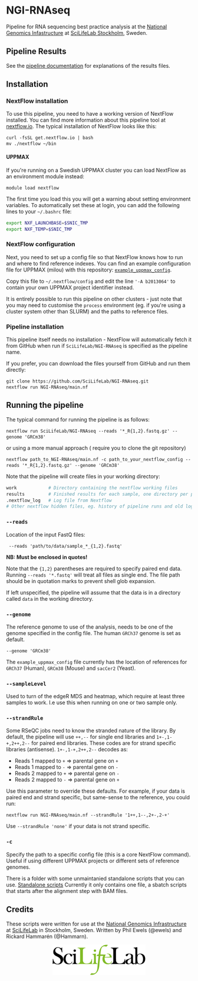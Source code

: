 # NGI-RNAseq
Pipeline for RNA sequencing best practice analysis at the [National Genomics Infastructure](https://ngisweden.scilifelab.se/)
at [SciLifeLab Stockholm](https://www.scilifelab.se/platforms/ngi/), Sweden.

## Pipeline Results
See the [pipeline documentation](docs/README.md)
for explanations of the results files.

## Installation
### NextFlow installation
To use this pipeline, you need to have a working version of NextFlow installed. You can find more
information about this pipeline tool at [nextflow.io](http://www.nextflow.io/). The typical installation
of NextFlow looks like this:

```
curl -fsSL get.nextflow.io | bash
mv ./nextflow ~/bin
```

#### UPPMAX
If you're running on a Swedish UPPMAX cluster you can load NextFlow as an environment module instead:
```
module load nextflow
```

The first time you load this you will get a warning about setting environment variables. To automatically set these at login, you can add the following lines to your `~/.bashrc` file:
```bash
export NXF_LAUNCHBASE=$SNIC_TMP
export NXF_TEMP=$SNIC_TMP
```

### NextFlow configuration
Next, you need to set up a config file so that NextFlow knows how to run and where to find reference
indexes. You can find an example configuration file for UPPMAX (milou) with this repository:
[`example_uppmax_config`](https://github.com/SciLifeLab/NGI-RNAseq/blob/master/example_uppmax_config).

Copy this file to `~/.nextflow/config` and edit the line `'-A b2013064'` to contain your own UPPMAX project
identifier instead.

It is entirely possible to run this pipeline on other clusters - just note that you may need to customise
the `process` environment (eg. if you're using a cluster system other than SLURM) and the paths to reference
files.

### Pipeline installation
This pipeline itself needs no installation - NextFlow will automatically fetch it from GitHub when run if
`SciLifeLab/NGI-RNAseq` is specified as the pipeline name.

If you prefer, you can download the files yourself from GitHub and run them directly:
```
git clone https://github.com/SciLifeLab/NGI-RNAseq.git
nextflow run NGI-RNAseq/main.nf
```

## Running the pipeline
The typical command for running the pipeline is as follows:
```
nextflow run SciLifeLab/NGI-RNAseq --reads '*_R{1,2}.fastq.gz' --genome 'GRCm38'
```
or using a more manual approach ( require you to clone the git repository)

```
nextflow path_to_NGI-RNAseq/main.nf -c path_to_your_nextflow_config --reads '*_R{1,2}.fastq.gz' --genome 'GRCm38'
```

Note that the pipeline will create files in your working directory:
```bash
work            # Directory containing the nextflow working files
results         # Finished results for each sample, one directory per pipeline step
.nextflow_log   # Log file from Nextflow
# Other nextflow hidden files, eg. history of pipeline runs and old logs.
```

### `--reads`
Location of the input FastQ files:
```
 --reads 'path/to/data/sample_*_{1,2}.fastq'
```

**NB: Must be enclosed in quotes!**

Note that the `{1,2}` parentheses are required to specify paired end data. Running `--reads '*.fastq'` will treat
all files as single end. The file path should be in quotation marks to prevent shell glob expansion.

If left unspecified, the pipeline will assume that the data is in a directory called `data` in the working directory.

### `--genome`
The reference genome to use of the analysis, needs to be one of the genome specified in the config file.
The human `GRCh37` genome is set as default.
```
--genome 'GRCm38'
```
The `example_uppmax_config` file currently has the location of references for `GRCh37` (Human), `GRCm38` (Mouse)
and `sacCer2` (Yeast).

### `--sampleLevel`
Used to turn of the edgeR MDS and heatmap, which require at least three samples to work. I.e use this when
running on one or two sample only.

### `--strandRule`
Some RSeQC jobs need to know the stranded nature of the library. By default, the pipeline will use
`++,--` for single end libraries and `1+-,1-+,2++,2--` for paired end libraries. These codes are for
strand specific libraries (antisense). `1+-,1-+,2++,2--` decodes as:

*  Reads 1 mapped to `+` => parental gene on `+`
*  Reads 1 mapped to `-` => parental gene on `-`
*  Reads 2 mapped to `+` => parental gene on `-`
*  Reads 2 mapped to `-` => parental gene on `+`

Use this parameter to override these defaults. For example, if your data is paired end and strand specific,
but same-sense to the reference, you could run:
```
nextflow run NGI-RNAseq/main.nf --strandRule '1++,1--,2+-,2-+'
```
Use `--strandRule 'none'` if your data is not strand specific.


### `-c`
Specify the path to a specific config file (this is a core NextFlow command). Useful if using different UPPMAX
projects or different sets of reference genomes.

There is a folder with some unmaintanied standalone scripts that you can use.
[Standalone scripts](https://github.com/SciLifeLab/NGI-RNAseq/blob/master/STANDALONE-scripts)
Currently it only contains one file, a sbatch scripts that starts after the alignment step with BAM files.

## Credits
These scripts were written for use at the [National Genomics Infrastructure](https://portal.scilifelab.se/genomics/)
at [SciLifeLab](http://www.scilifelab.se/) in Stockholm, Sweden.
Written by Phil Ewels (@ewels) and Rickard Hammarén (@Hammarn).

<p align="center"><a href="stand_alone/http://www.scilifelab.se/" target="_blank"><img src="docs/images/SciLifeLab_logo.png" title="SciLifeLab"></a></p>

